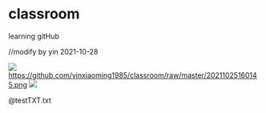 # classroom
learning gitHub

//modify by yin 2021-10-28

![](https://github.com/yinxiaoming1985/classroom/raw/master/20211025160145.png)  
https://github.com/yinxiaoming1985/classroom/raw/master/20211025160145.png
![](https://github.com/guodongxiaren/ImageCache/raw/master/Logo/foryou.gif) 

@testTXT.txt

